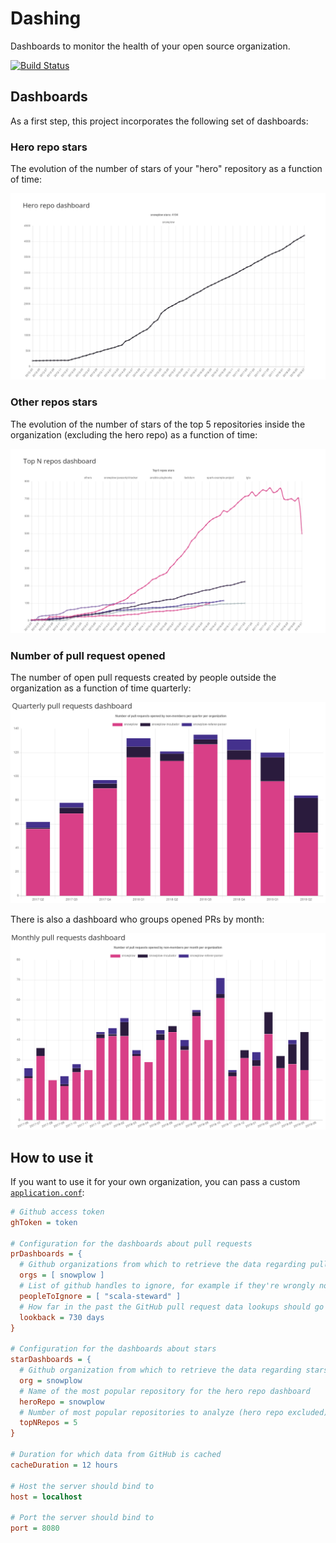 # Dashing

Dashboards to monitor the health of your open source organization.

[![Build Status](https://travis-ci.org/BenFradet/dashing.svg?branch=master)](https://travis-ci.org/BenFradet/dashing)

## Dashboards

As a first step, this project incorporates the following set of dashboards:

### Hero repo stars

The evolution of the number of stars of your "hero" repository as a function of time:

![hero-repo](https://github.com/BenFradet/dashing/raw/master/screenshots/hero_repo_stars.png)

### Other repos stars

The evolution of the number of stars of the top 5 repositories inside the organization (excluding
the hero repo) as a function of time:

![topn-repos](https://github.com/BenFradet/dashing/raw/master/screenshots/top_n_repos_stars.png)

### Number of pull request opened

The number of open pull requests created by people outside the organization as a function
of time quarterly:

![quarterly-prs](https://github.com/BenFradet/dashing/raw/master/screenshots/prs-quarterly.png)

There is also a dashboard who groups opened PRs by month:

![monthly-prs](https://github.com/BenFradet/dashing/raw/master/screenshots/prs-monthly.png)

## How to use it

If you want to use it for your own organization, you can pass a custom
[`application.conf`](server/src/main/resources/reference.conf):

```ini
# Github access token
ghToken = token

# Configuration for the dashboards about pull requests
prDashboards = {
  # Github organizations from which to retrieve the data regarding pull requests
  orgs = [ snowplow ]
  # List of github handles to ignore, for example if they're wrongly not part of the org
  peopleToIgnore = [ "scala-steward" ]
  # How far in the past the GitHub pull request data lookups should go
  lookback = 730 days
}

# Configuration for the dashboards about stars
starDashboards = {
  # Github organization from which to retrieve the data regarding stars
  org = snowplow
  # Name of the most popular repository for the hero repo dashboard
  heroRepo = snowplow
  # Number of most popular repositories to analyze (hero repo excluded)
  topNRepos = 5
}

# Duration for which data from GitHub is cached
cacheDuration = 12 hours

# Host the server should bind to
host = localhost

# Port the server should bind to
port = 8080
```
